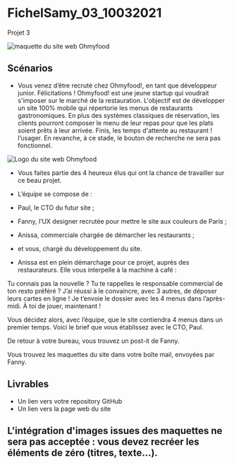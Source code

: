# FichelSamy_03_10032021
Projet 3


![maquette du site web Ohmyfood](https://user.oc-static.com/upload/2020/08/24/15982605908418_Maquettes%20Ohmyfood.jpg)

## Scénarios 

* Vous venez d’être recruté chez Ohmyfood!, en tant que développeur junior. Félicitations !
Ohmyfood! est une jeune startup qui voudrait s'imposer sur le marché de la restauration. L'objectif est de développer un site 100% mobile qui répertorie les menus de restaurants gastronomiques. En plus des systèmes classiques de réservation, les clients pourront composer le menu de leur repas pour que les plats soient prêts à leur arrivée. Finis, les temps d'attente au restaurant !
 l’usager. En revanche, à ce stade, le bouton de recherche ne sera pas fonctionnel.
 
 ![Logo du site web Ohmyfood](https://user.oc-static.com/upload/2020/08/24/15982603994672_ohmyfood.png)
 
* Vous faites partie des 4 heureux élus qui ont la chance de travailler sur ce beau projet. 
* L’équipe se compose de :
* Paul, le CTO du futur site ;
* Fanny, l’UX designer recrutée pour mettre le site aux couleurs de Paris ;
* Anissa, commerciale chargée de démarcher les restaurants ;
* et vous, chargé du développement du site.

* Anissa est en plein démarchage pour ce projet, auprès des restaurateurs. Elle vous interpelle à la machine à café :

Tu connais pas la nouvelle ? Tu te rappelles le responsable commercial de ton resto préféré ? J’ai réussi à le convaincre, avec 3 autres, de déposer leurs cartes en ligne ! Je t’envoie le dossier avec les 4 menus dans l’après-midi. À toi de jouer, maintenant !

Vous décidez alors, avec l’équipe, que le site contiendra 4 menus dans un premier temps. Voici le brief que vous établissez avec le CTO, Paul.

De retour à votre bureau, vous trouvez un post-it de Fanny.

Vous trouvez les maquettes du site dans votre boîte mail, envoyées par Fanny.

## Livrables 
* Un lien vers votre repository GitHub
* Un lien vers la page web du site

## L'intégration d'images issues des maquettes ne sera pas acceptée : vous devez recréer les éléments de zéro (titres, texte...).
